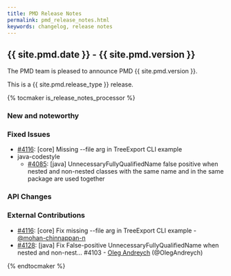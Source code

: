 ```yaml
---
title: PMD Release Notes
permalink: pmd_release_notes.html
keywords: changelog, release notes
---
```


## {{ site.pmd.date }} - {{ site.pmd.version }}

The PMD team is pleased to announce PMD {{ site.pmd.version }}.

This is a {{ site.pmd.release_type }} release.

{% tocmaker is_release_notes_processor %}

### New and noteworthy

### Fixed Issues
* [#4116](https://github.com/pmd/pmd/pull/4116): \[core] Missing --file arg in TreeExport CLI example
* java-codestyle
    * [#4085](https://github.com/pmd/pmd/issues/4085): \[java] UnnecessaryFullyQualifiedName false positive when nested and non-nested classes with the same name and in the same package are used together

### API Changes

### External Contributions
* [#4116](https://github.com/pmd/pmd/pull/4116): \[core] Fix missing --file arg in TreeExport CLI example - [@mohan-chinnappan-n](https://github.com/mohan-chinnappan-n)
* [#4128](https://github.com/pmd/pmd/pull/4128): \[java] Fix False-positive UnnecessaryFullyQualifiedName when nested and non-nest… #4103 - [Oleg Andreych](https://github.com/OlegAndreych) (@OlegAndreych)

{% endtocmaker %}

